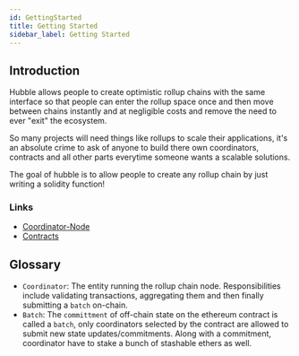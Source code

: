 ```yaml
---
id: GettingStarted
title: Getting Started
sidebar_label: Getting Started
---
```


## Introduction

Hubble allows people to create optimistic rollup chains with the same interface so that people can enter the rollup space once and then move between chains instantly and at negligible costs and remove the need to ever "exit" the ecosystem.

So many projects will need things like rollups to scale their applications, it's an absolute crime to ask of anyone to build there own coordinators, contracts and all other parts everytime someone wants a scalable solutions.

The goal of hubble is to allow people to create any rollup chain by just writing a solidity function!

### Links

- [Coordinator-Node](https://github.com/thehubbleproject/go-node)
- [Contracts](https://github.com/thehubbleproject/contracts)

## Glossary

- `Coordinator`: The entity running the rollup chain node. Responsibilities include validating transactions, aggregating them and then finally submitting a `batch` on-chain.
- `Batch`: The `committment` of off-chain state on the ethereum contract is called a `batch`, only coordinators selected by the contract are allowed to submit new state updates/commitments. Along with a commitment, coordinator have to stake a bunch of stashable ethers as well.
